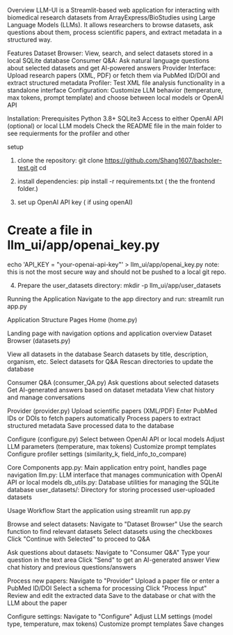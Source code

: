 Overview
LLM-UI is a Streamlit-based web application for interacting with biomedical research datasets from ArrayExpress/BioStudies using Large Language Models (LLMs). It allows researchers to browse datasets, ask questions about them, process scientific papers, and extract metadata in a structured way.

Features
Dataset Browser: View, search, and select datasets stored in a local SQLite database
Consumer Q&A: Ask natural language questions about selected datasets and get AI-powered answers
Provider Interface: Upload research papers (XML, PDF) or fetch them via PubMed ID/DOI and extract structured metadata
Profiler: Test XML file analysis functionality in a standalone interface
Configuration: Customize LLM behavior (temperature, max tokens, prompt template) and choose between local models or OpenAI API

Installation:
Prerequisites
Python 3.8+
SQLite3
Access to either OpenAI API (optional) or local LLM models
Check the README file in the main folder to see requierments for the profiler and other 

setup
1. clone the repository: 
git clone https://github.com/Shang1607/bacholer-test.git
cd <repository-directory>

2. install dependencies: 
pip install -r requirements.txt ( the the frontend folder.)

3. set up OpenAI API key ( if using openAI) 
# Create a file in llm_ui/app/openai_key.py
echo 'API_KEY = "your-openai-api-key"' > llm_ui/app/openai_key.py 
note: this is not the most secure way and should not be pushed to a local git repo. 

4. Prepare the user_datasets directory:
mkdir -p llm_ui/app/user_datasets


Running the Application
Navigate to the app directory and run:
streamlit run app.py


Application Structure
Pages
Home (home.py)

Landing page with navigation options and application overview
Dataset Browser (datasets.py)

View all datasets in the database
Search datasets by title, description, organism, etc.
Select datasets for Q&A
Rescan directories to update the database

Consumer Q&A (consumer_QA.py)
Ask questions about selected datasets
Get AI-generated answers based on dataset metadata
View chat history and manage conversations

Provider (provider.py)
Upload scientific papers (XML/PDF)
Enter PubMed IDs or DOIs to fetch papers automatically
Process papers to extract structured metadata
Save processed data to the database

Configure (configure.py)
Select between OpenAI API or local models
Adjust LLM parameters (temperature, max tokens)
Customize prompt templates
Configure profiler settings (similarity_k, field_info_to_compare)


Core Components
app.py: Main application entry point, handles page navigation
llm.py: LLM interface that manages communication with OpenAI API or local models
db_utils.py: Database utilities for managing the SQLite database
user_datasets/: Directory for storing processed user-uploaded datasets


Usage Workflow
Start the application using streamlit run app.py

Browse and select datasets:
Navigate to "Dataset Browser"
Use the search function to find relevant datasets
Select datasets using the checkboxes
Click "Continue with Selected" to proceed to Q&A

Ask questions about datasets:
Navigate to "Consumer Q&A"
Type your question in the text area
Click "Send" to get an AI-generated answer
View chat history and previous questions/answers

Process new papers:
Navigate to "Provider"
Upload a paper file or enter a PubMed ID/DOI
Select a schema for processing
Click "Process Input"
Review and edit the extracted data
Save to the database or chat with the LLM about the paper

Configure settings:
Navigate to "Configure"
Adjust LLM settings (model type, temperature, max tokens)
Customize prompt templates
Save changes